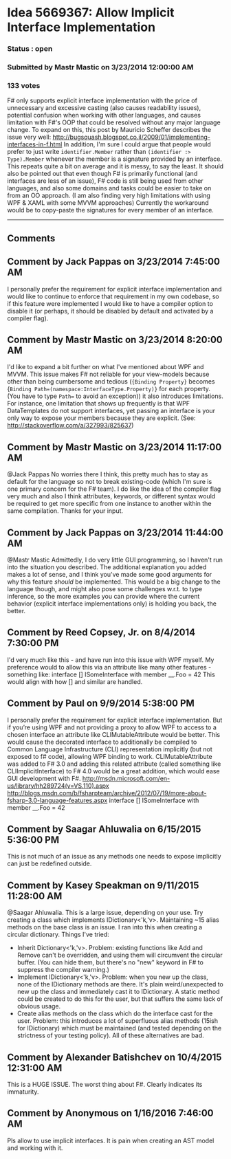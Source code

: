 # Idea 5669367: Allow Implicit Interface Implementation #

### Status : open

### Submitted by Mastr Mastic on 3/23/2014 12:00:00 AM

### 133 votes

F# only supports explicit interface implementation with the price of unnecessary and excessive casting (also causes readability issues), potential confusion when working with other languages, and causes limitation with F#'s OOP that could be resolved without any major language change.
To expand on this, this post by Mauricio Scheffer describes the issue very well: http://bugsquash.blogspot.co.il/2009/01/implementing-interfaces-in-f.html
In addition, I'm sure I could argue that people would prefer to just write `identifier.Member` rather than `(identifier :> Type).Member` whenever the member is a signature provided by an interface.
This repeats quite a bit on average and it is messy, to say the least.
It should also be pointed out that even though F# is primarily functional (and interfaces are less of an issue), F# code is still being used from other languages, and also some domains and tasks could be easier to take on from an OO approach.
(I am also finding very high limitations with using WPF & XAML with some MVVM approaches)
Currently the workaround would be to copy-paste the signatures for every member of an interface.


------------------------
## Comments


## Comment by Jack Pappas on 3/23/2014 7:45:00 AM
I personally prefer the requirement for explicit interface implementation and would like to continue to enforce that requirement in my own codebase, so if this feature were implemented I would like to have a compiler option to disable it (or perhaps, it should be disabled by default and activated by a compiler flag).


## Comment by Mastr Mastic on 3/23/2014 8:20:00 AM
I'd like to expand a bit further on what I've mentioned about WPF and MVVM.
This issue makes F# not reliable for your view-models because other than being cumbersome and tedious (`{Binding Property}` becomes {`Binding Path=(namespace:InterfaceType.Property)}` for each property.
(You have to type `Path=` to avoid an exception)) it also introduces limitations.
For instance, one limitation that shows up frequently is that WPF DataTemplates do not support interfaces, yet passing an interface is your only way to expose your members because they are explicit.
(See: http://stackoverflow.com/a/327993/825637)


## Comment by Mastr Mastic on 3/23/2014 11:17:00 AM
@Jack Pappas No worries there I think, this pretty much has to stay as default for the language so not to break existing-code (which I'm sure is one primary concern for the F# team).
I do like the idea of the compiler flag very much and also I think attributes, keywords, or different syntax would be required to get more specific from one instance to another within the same compilation.
Thanks for your input.


## Comment by Jack Pappas on 3/23/2014 11:44:00 AM
@Mastr Mastic Admittedly, I do very little GUI programming, so I haven't run into the situation you described. The additional explanation you added makes a lot of sense, and I think you've made some good arguments for why this feature *should* be implemented. This would be a big change to the language though, and might also pose some challenges w.r.t. to type inference, so the more examples you can provide where the current behavior (explicit interface implementations only) is holding you back, the better.


## Comment by Reed Copsey, Jr. on 8/4/2014 7:30:00 PM
I'd very much like this - and have run into this issue with WPF myself.
My preference would to allow this via an attribute like many other features - something like:
interface [<ImplicitInterface>] ISomeInterface with
member __.Foo = 42
This would align with how [<AbstractClass>] and similar are handled.


## Comment by Paul on 9/9/2014 5:38:00 PM
I personally prefer the requirement for explicit interface implementation. But if you’re using WPF and not providing a proxy to allow WPF to access to a chosen interface an attribute like CLIMutableAttribute would be better. This would cause the decorated interface to additionally be compiled to Common Language Infrastructure (CLI) representation implicitly (but not exposed to f# code), allowing WPF binding to work. CLIMutableAttribute was added to F# 3.0 and adding this related attribute (called something like CLIImplicitInterface) to F# 4.0 would be a great addition, which would ease GUI development with F#.
http://msdn.microsoft.com/en-us/library/hh289724(v=VS.110).aspx
http://blogs.msdn.com/b/fsharpteam/archive/2012/07/19/more-about-fsharp-3.0-language-features.aspx
interface [<CLIImplicitInterface>] ISomeInterface with
member __.Foo = 42


## Comment by Saagar Ahluwalia on 6/15/2015 5:36:00 PM
This is not much of an issue as any methods one needs to expose implicitly can just be redefined outside.


## Comment by Kasey Speakman on 9/11/2015 11:28:00 AM
@Saagar Ahluwalia. This is a large issue, depending on your use. Try creating a class which implements IDictionary<'k,'v>. Maintaining ~15 alias methods on the base class is an issue.
I ran into this when creating a circular dictionary. Things I've tried:
- Inherit Dictionary<'k,'v>. Problem: existing functions like Add and Remove can't be overridden, and using them will circumvent the circular buffer. (You can hide them, but there's no "new" keyword in F# to suppress the compiler warning.)
- Implement IDictionary<'k,'v>. Problem: when you new up the class, none of the IDictionary methods are there. It's plain weird/unexpected to new up the class and immediately cast it to IDictionary. A static method could be created to do this for the user, but that suffers the same lack of obvious usage.
- Create alias methods on the class which do the interface cast for the user. Problem: this introduces a lot of superfluous alias methods (15ish for IDictionary) which must be maintained (and tested depending on the strictness of your testing policy).
All of these alternatives are bad.


## Comment by Alexander Batishchev on 10/4/2015 12:31:00 AM
This is a HUGE ISSUE. The worst thing about F#. Clearly indicates its immaturity.


## Comment by Anonymous on 1/16/2016 7:46:00 AM
Pls allow to use implicit interfaces. It is pain when creating an AST model and working with it.

